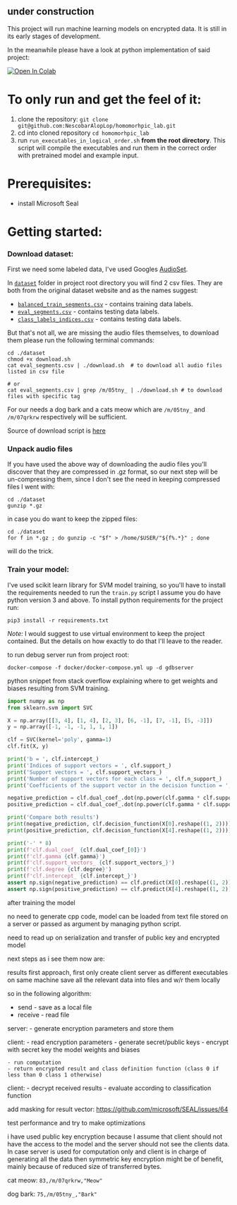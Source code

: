 ## under construction
This project will run machine learning models on encrypted data.
It is still in its early stages of development.

In the meanwhile please have a look at python implementation of said project:

[![Open In Colab](https://colab.research.google.com/assets/colab-badge.svg)](https://colab.research.google.com/github/NescobarAlopLop/homomorphic_lab/blob/master/notebook/homomorphic_encription_lab.ipynb)


# To only run and get the feel of it:
1. clone the repository: `git clone git@github.com:NescobarAlopLop/homomorhpic_lab.git`
2. cd into cloned repository `cd homomorhpic_lab`
3. run `run_executables_in_logical_order.sh` **from the root directory**. This script will
   compile the executables and run them in the correct order with pretrained
   model and example input.
   
# Prerequisites:
- install Microsoft Seal

# Getting started:
### Download dataset:
First we need some labeled data, I've used Googles [AudioSet](https://research.google.com/audioset/dataset/index.html).

In [`dataset`](./dataset) folder in project root directory you will find 2 csv files. They are both from
the original dataset website and as the names suggest:
- [`balanced_train_segments.csv`](./dataset/balanced_train_segments.csv) -  contains training data labels.
- [`eval_segments.csv`](./dataset/eval_segments.csv) -  contains testing data labels.
- [`class_labels_indices.csv`](./dataset/class_labels_indices.csv) -  contains testing data labels.

But that's not all, we are missing the audio files themselves, to download them please run the following terminal
commands:
```shell
cd ./dataset
chmod +x download.sh
cat eval_segments.csv | ./download.sh  # to download all audio files listed in csv file

# or
cat eval_segments.csv | grep /m/05tny_ | ./download.sh # to download files with specific tag 
```
For our needs a dog bark and a cats meow which are `/m/05tny_` and `/m/07qrkrw` respectively will be sufficient.

Source of download script is [here](https://github.com/unixpickle/audioset/blob/master/download/download.sh)

### Unpack audio files
If you have used the above way of downloading the audio files you'll discover that they are compressed
in .gz format, so our next step will be un-compressing them, since I don't see the need in keeping compressed files
I went with:
```shell
cd ./dataset
gunzip *.gz
```
in case you do want to keep the zipped files:
```shell
cd ./dataset
for f in *.gz ; do gunzip -c "$f" > /home/$USER/"${f%.*}" ; done
```
will do the trick.


### Train your model:
I've used scikit learn library for SVM model training, so you'll have to install
the requirements needed to run the `train.py` script
I assume you do have python version 3 and above.
To install python requirements for the project run:
```shell
pip3 install -r requirements.txt
```
_Note:_ I would suggest to use virtual environment to keep the project contained. 
But the details on how exactly to do that I'll leave to the reader.


to run debug server run from project root:
```shell script
docker-compose -f docker/docker-compose.yml up -d gdbserver
```

python snippet from stack overflow explaining where to get weights and biases resulting 
from SVM training.

```python
import numpy as np
from sklearn.svm import SVC

X = np.array([[3, 4], [1, 4], [2, 3], [6, -1], [7, -1], [5, -3]])
y = np.array([-1, -1, -1, 1, 1, 1])

clf = SVC(kernel='poly', gamma=1)
clf.fit(X, y)

print('b = ', clf.intercept_)
print('Indices of support vectors = ', clf.support_)
print('Support vectors = ', clf.support_vectors_)
print('Number of support vectors for each class = ', clf.n_support_)
print('Coefficients of the support vector in the decision function = ', np.abs(clf.dual_coef_))

negative_prediction = clf.dual_coef_.dot(np.power(clf.gamma * clf.support_vectors_.dot(X[0]), clf.degree)) + clf.intercept_
positive_prediction = clf.dual_coef_.dot(np.power(clf.gamma * clf.support_vectors_.dot(X[4]), clf.degree)) + clf.intercept_

print('Compare both results')
print(negative_prediction, clf.decision_function(X[0].reshape((1, 2))))
print(positive_prediction, clf.decision_function(X[4].reshape((1, 2))))

print('-' * 8)
print(f'clf.dual_coef_ {clf.dual_coef_[0]}')
print(f'clf.gamma {clf.gamma}')
print(f'clf.support_vectors_ {clf.support_vectors_}')
print(f'clf.degree {clf.degree}')
print(f'clf.intercept_ {clf.intercept_}')
assert np.sign(negative_prediction) == clf.predict(X[0].reshape((1, 2)))
assert np.sign(positive_prediction) == clf.predict(X[4].reshape((1, 2)))
``` 

after training the model 

no need to generate cpp code, model can be loaded from text file stored on a server or passed as
argument by managing python script.

need to read up on serialization and transfer of public key and encrypted model

next steps as i see them now are:

results first approach, first only create client server as different executables on same machine
save all the relevant data into files and w/r them locally

so in the following algorithm:
- send - save as a local file
- receive - read file

server:
    - generate encryption parameters and store them
    
client:
    - read encryption parameters
    - generate secret/public keys
    - encrypt with secret key the model weights and biases
    
    - run computation
    - return encrypted result and class definition function (class 0 if less than 0 class 1 otherwise)
    
client:
    - decrypt received results
    - evaluate according to classification function
    
 add masking for result vector:
 https://github.com/microsoft/SEAL/issues/64
 
 test performance and try to make optimizations
 
 i have used public key encryption because I assume that client should not have the access to the model
 and the server should not see the clients data.
 In case server is used for computation only and client is in charge of generating all the data then symmetric
 key encryption might be of benefit, mainly because of reduced size of transferred bytes.


cat meow:
`83,/m/07qrkrw,"Meow"`

dog bark:
`75,/m/05tny_,"Bark"`
